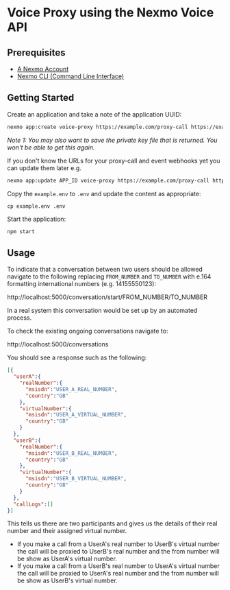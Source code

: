 # Voice Proxy using the Nexmo Voice API

## Prerequisites

* [A Nexmo Account](https://dashboard.nexmo.com/sign-up)
* [Nexmo CLI (Command Line Interface)](https://github.com/nexmo/nexmo-cli)

## Getting Started

Create an application and take a note of the application UUID: 

```sh
nexmo app:create voice-proxy https://example.com/proxy-call https://example.com/event
```

*Note 1: You may also want to save the private key file that is returned. You won't be able to get this again.*

If you don't know the URLs for your proxy-call and event webhooks yet you can update them later e.g.

```sh
nexmo app:update APP_ID voice-proxy https://example.com/proxy-call https://example.com/event
```

Copy the `example.env` to `.env` and update the content as appropriate:

```
cp example.env .env
```

Start the application:

```sh
npm start
```

## Usage

To indicate that a conversation between two users should be allowed navigate to the following replacing `FROM_NUMBER` and `TO_NUMBER` with e.164 formatting international numbers (e.g. 14155550123):

http://localhost:5000/conversation/start/FROM_NUMBER/TO_NUMBER

In a real system this conversation would be set up by an automated process.

To check the existing ongoing conversations navigate to:

http://localhost:5000/conversations

You should see a response such as the following:

```json
[{
  "userA":{
    "realNumber":{
      "msisdn":"USER_A_REAL_NUMBER",
      "country":"GB"
    },
    "virtualNumber":{
      "msisdn":"USER_A_VIRTUAL_NUMBER",
      "country":"GB"
    }
  },
  "userB":{
    "realNumber":{
      "msisdn":"USER_B_REAL_NUMBER",
      "country":"GB"
    },
    "virtualNumber":{
      "msisdn":"USER_B_VIRTUAL_NUMBER",
      "country":"GB"
    }
  },
  "callLogs":[]
}]
```
  
This tells us there are two participants and gives us the details of their real number and their assigned virtual number.

* If you make a call from a UserA's real number to UserB's virtual number the call will be proxied to UserB's real number and the from number will be show as UserA's virtual number.
* If you make a call from a UserB's real number to UserA's virtual number the call will be proxied to UserA's real number and the from number will be show as UserB's virtual number.

